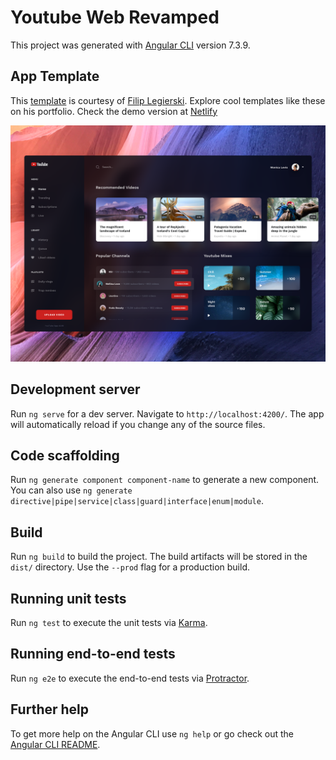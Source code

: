 # Youtube Web Revamped

This project was generated with [Angular CLI](https://github.com/angular/angular-cli) version 7.3.9.

## App Template

This [template](https://dribbble.com/shots/5082276-YouTube-desktop-application) is courtesy of [Filip Legierski](https://dribbble.com/kedavra). Explore cool templates like these on his portfolio. Check the demo version at [Netlify](https://youthful-hermann-6857b0.netlify.app/)

![AppTemplate](src/assets/images/app-template.png)

## Development server

Run `ng serve` for a dev server. Navigate to `http://localhost:4200/`. The app will automatically reload if you change any of the source files.

## Code scaffolding

Run `ng generate component component-name` to generate a new component. You can also use `ng generate directive|pipe|service|class|guard|interface|enum|module`.

## Build

Run `ng build` to build the project. The build artifacts will be stored in the `dist/` directory. Use the `--prod` flag for a production build.

## Running unit tests

Run `ng test` to execute the unit tests via [Karma](https://karma-runner.github.io).

## Running end-to-end tests

Run `ng e2e` to execute the end-to-end tests via [Protractor](http://www.protractortest.org/).

## Further help

To get more help on the Angular CLI use `ng help` or go check out the [Angular CLI README](https://github.com/angular/angular-cli/blob/master/README.md).
